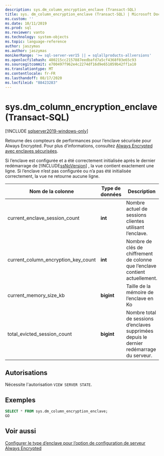 ```yaml
---
description: sys.dm_column_encryption_enclave (Transact-SQL)
title: sys. dm_column_encryption_enclave (Transact-SQL) | Microsoft Docs
ms.custom: ''
ms.date: 10/11/2019
ms.prod: sql
ms.reviewer: vanto
ms.technology: system-objects
ms.topic: language-reference
author: jaszymas
ms.author: jaszymas
monikerRange: '>= sql-server-ver15 || = sqlallproducts-allversions'
ms.openlocfilehash: 480215cc2157887eedbafd7a5cf4368f03e65c93
ms.sourcegitcommit: e700497f962e4c2274df16d9e651059b42ff1a10
ms.translationtype: MT
ms.contentlocale: fr-FR
ms.lasthandoff: 08/17/2020
ms.locfileid: "88423283"
---
```

# <a name="sysdm_column_encryption_enclave-transact-sql"></a>sys.dm_column_encryption_enclave (Transact-SQL)
[!INCLUDE [sqlserver2019-windows-only](../../includes/applies-to-version/sqlserver2019-windows-only.md)]

Retourne des compteurs de performances pour l’enclave sécurisée pour Always Encrypted. Pour plus d’informations, consultez [Always Encrypted avec enclaves sécurisées](../security/encryption/always-encrypted-enclaves.md).

Si l’enclave est configurée et a été correctement initialisée après le dernier redémarrage de [!INCLUDE[ssNoVersion](../../includes/ssnoversion-md.md)] , la vue contient exactement une ligne. Si l’enclave n’est pas configurée ou n’a pas été initialisée correctement, la vue ne retourne aucune ligne. 

|Nom de la colonne|Type de données|Description|  
|-----------------|---------------|-----------------|  
|current_enclave_session_count|**int**|Nombre actuel de sessions clientes utilisant l’enclave.|  
|current_column_encryption_key_count|**int**|Nombre de clés de chiffrement de colonne que l’enclave contient actuellement.|  
|current_memory_size_kb|**bigint**|Taille de la mémoire de l’enclave en Ko|  
|total_evicted_session_count|**bigint**|Nombre total de sessions d’enclaves supprimées depuis le dernier redémarrage du serveur.|   
  
## <a name="permissions"></a>Autorisations  
Nécessite l'autorisation `VIEW SERVER STATE`.   
  
## <a name="examples"></a>Exemples  
 
```sql  
SELECT * FROM sys.dm_column_encryption_enclave;  
GO  
```  
  
## <a name="see-also"></a>Voir aussi  
 [Configurer le type d’enclave pour l’option de configuration de serveur Always Encrypted](../../database-engine/configure-windows/configure-column-encryption-enclave-type.md)
  
  
